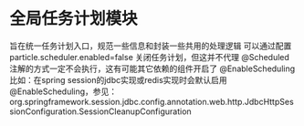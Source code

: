 # 全局任务计划模块
旨在统一任务计划入口，规范一些信息和封装一些共用的处理逻辑
可以通过配置 particle.scheduler.enabled=false 关闭任务计划，但这并不代理 @Scheduled注解的方式一定不会执行，这有可能其它依赖的组件开启了 @EnableScheduling  
比如：在spring session的jdbc实现或redis实现时会默认启用 @EnableScheduling，参见：org.springframework.session.jdbc.config.annotation.web.http.JdbcHttpSessionConfiguration.SessionCleanupConfiguration